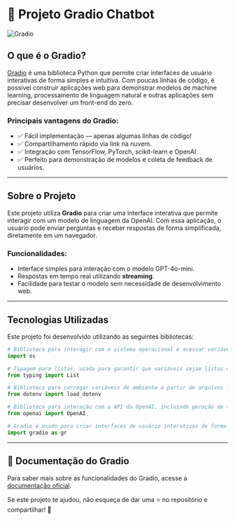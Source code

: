# 📢 Projeto Gradio Chatbot
![Gradio](https://pypi-camo.freetls.fastly.net/a95ef5913dc4cc84d2155ff690a0fa0d4c33d7e2/68747470733a2f2f7261772e67697468756275736572636f6e74656e742e636f6d2f67726164696f2d6170702f67726164696f2f6d61696e2f726561646d655f66696c65732f67726164696f2e737667)

## O que é o Gradio?
[Gradio](https://www.gradio.app/) é uma biblioteca Python que permite criar interfaces de usuário interativas de forma simples e intuitiva. Com poucas linhas de código, é possível construir aplicações web para demonstrar modelos de machine learning, processamento de linguagem natural e outras aplicações sem precisar desenvolver um front-end do zero.

### Principais vantagens do Gradio:
- ✅ Fácil implementação — apenas algumas linhas de código!
- ✅ Compartilhamento rápido via link na nuvem.
- ✅ Integração com TensorFlow, PyTorch, scikit-learn e OpenAI.
- ✅ Perfeito para demonstração de modelos e coleta de feedback de usuários.

---

## Sobre o Projeto
Este projeto utiliza **Gradio** para criar uma interface interativa que permite interagir com um modelo de linguagem da OpenAI. Com essa aplicação, o usuário pode enviar perguntas e receber respostas de forma simplificada, diretamente em um navegador.

### Funcionalidades:
- Interface simples para interação com o modelo GPT-4o-mini.
- Respostas em tempo real utilizando **streaming**.
- Facilidade para testar o modelo sem necessidade de desenvolvimento web.

---

## Tecnologias Utilizadas
Este projeto foi desenvolvido utilizando as seguintes bibliotecas:

```python
# Biblioteca para interagir com o sistema operacional e acessar variáveis de ambiente
import os

# Tipagem para listas, usada para garantir que variáveis sejam listas de tipos específicos
from typing import List

# Biblioteca para carregar variáveis de ambiente a partir de arquivos .env
from dotenv import load_dotenv

# Biblioteca para interação com a API da OpenAI, incluindo geração de textos com GPT
from openai import OpenAI

# Gradio é usado para criar interfaces de usuário interativas de forma simples e rápida
import gradio as gr
```

---


## 📌 Documentação do Gradio
Para saber mais sobre as funcionalidades do Gradio, acesse a [documentação oficial](https://www.gradio.app/).


Se este projeto te ajudou, não esqueça de dar uma ⭐ no repositório e compartilhar! 🚀

